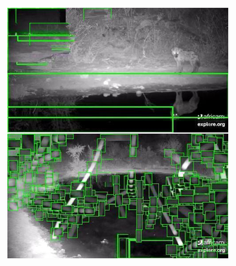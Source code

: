 ![20200807-232128-235133](in/20200807/20200807-232128-235133_0_.jpg)
![20200807-235138-000003](in/20200807/20200807-235138-000003_0_.jpg)
